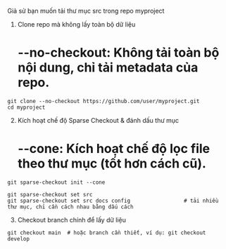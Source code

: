 Giả sử bạn muốn tải thư mục src trong repo myproject
1. Clone repo mà không lấy toàn bộ dữ liệu
    # --no-checkout: Không tải toàn bộ nội dung, chỉ tải metadata của repo.
```
git clone --no-checkout https://github.com/user/myproject.git
cd myproject
```
2. Kích hoạt chế độ Sparse Checkout & đánh dấu thư mục
    # --cone: Kích hoạt chế độ lọc file theo thư mục (tốt hơn cách cũ).
```
git sparse-checkout init --cone
```
```
git sparse-checkout set src
git sparse-checkout set src docs config                 # tải nhiều thư mục, chỉ cần cách nhau bằng dấu cách
```
3. Checkout branch chính để lấy dữ liệu
```
git checkout main  # hoặc branch cần thiết, ví dụ: git checkout develop
```
